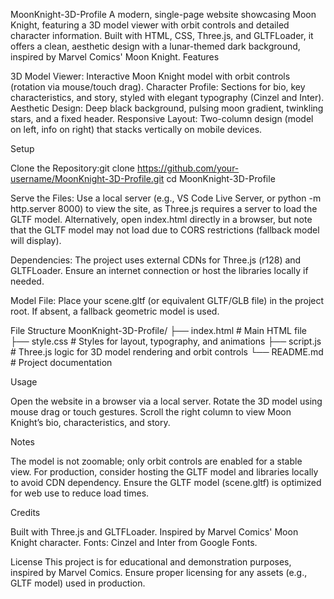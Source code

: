 MoonKnight-3D-Profile
A modern, single-page website showcasing Moon Knight, featuring a 3D model viewer with orbit controls and detailed character information. Built with HTML, CSS, Three.js, and GLTFLoader, it offers a clean, aesthetic design with a lunar-themed dark background, inspired by Marvel Comics' Moon Knight.
Features

3D Model Viewer: Interactive Moon Knight model with orbit controls (rotation via mouse/touch drag).
Character Profile: Sections for bio, key characteristics, and story, styled with elegant typography (Cinzel and Inter).
Aesthetic Design: Deep black background, pulsing moon gradient, twinkling stars, and a fixed header.
Responsive Layout: Two-column design (model on left, info on right) that stacks vertically on mobile devices.

Setup

Clone the Repository:git clone https://github.com/your-username/MoonKnight-3D-Profile.git
cd MoonKnight-3D-Profile


Serve the Files:
Use a local server (e.g., VS Code Live Server, or python -m http.server 8000) to view the site, as Three.js requires a server to load the GLTF model.
Alternatively, open index.html directly in a browser, but note that the GLTF model may not load due to CORS restrictions (fallback model will display).


Dependencies:
The project uses external CDNs for Three.js (r128) and GLTFLoader.
Ensure an internet connection or host the libraries locally if needed.


Model File:
Place your scene.gltf (or equivalent GLTF/GLB file) in the project root. If absent, a fallback geometric model is used.



File Structure
MoonKnight-3D-Profile/
├── index.html        # Main HTML file
├── style.css         # Styles for layout, typography, and animations
├── script.js         # Three.js logic for 3D model rendering and orbit controls
└── README.md         # Project documentation

Usage

Open the website in a browser via a local server.
Rotate the 3D model using mouse drag or touch gestures.
Scroll the right column to view Moon Knight’s bio, characteristics, and story.

Notes

The model is not zoomable; only orbit controls are enabled for a stable view.
For production, consider hosting the GLTF model and libraries locally to avoid CDN dependency.
Ensure the GLTF model (scene.gltf) is optimized for web use to reduce load times.

Credits

Built with Three.js and GLTFLoader.
Inspired by Marvel Comics' Moon Knight character.
Fonts: Cinzel and Inter from Google Fonts.

License
This project is for educational and demonstration purposes, inspired by Marvel Comics. Ensure proper licensing for any assets (e.g., GLTF model) used in production.
